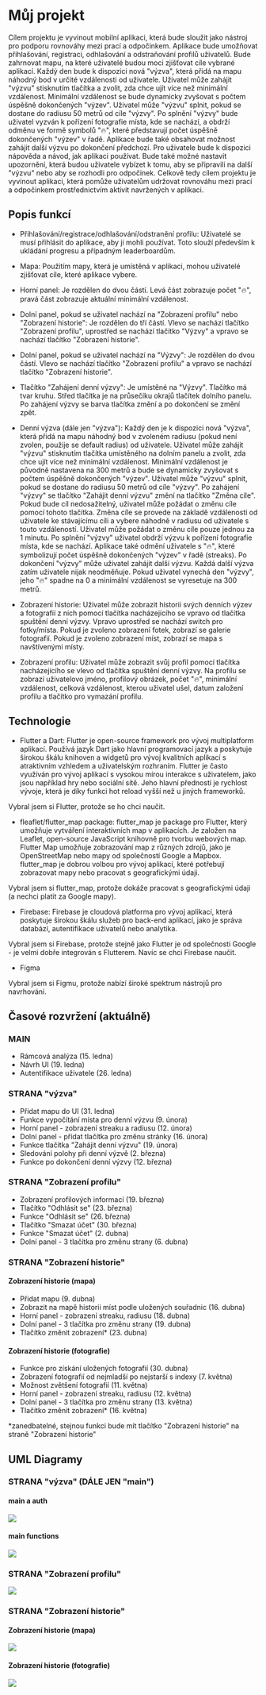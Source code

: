 
# Můj projekt

Cílem projektu je vyvinout mobilní aplikaci, která bude sloužit jako nástroj pro podporu rovnováhy mezi prací a odpočinkem. Aplikace bude umožňovat přihlašování, registraci, odhlašování a odstraňování profilů uživatelů. Bude zahrnovat mapu, na které uživatelé budou moci zjišťovat cíle vybrané aplikací. Každý den bude k dispozici nová "výzva", která přidá na mapu náhodný bod v určité vzdálenosti od uživatele. Uživatel může zahájit "výzvu" stisknutím tlačítka a zvolit, zda chce ujít více než minimální vzdálenost. Minimální vzdálenost se bude dynamicky zvyšovat s počtem úspěšně dokončených "výzev". Uživatel může "výzvu" splnit, pokud se dostane do radiusu 50 metrů od cíle "výzvy". Po splnění "výzvy" bude uživatel vyzván k pořízení fotografie místa, kde se nachází, a obdrží odměnu ve formě symbolů "🔥", které představují počet úspěšně dokončených "výzev" v řadě. Aplikace bude také obsahovat možnost zahájit další výzvu po dokončení předchozí. Pro uživatele bude k dispozici nápověda a návod, jak aplikaci používat. Bude také možné nastavit upozornění, která budou uživatele vybízet k tomu, aby se připravili na další "výzvu" nebo aby se rozhodli pro odpočinek. Celkově tedy cílem projektu je vyvinout aplikaci, která pomůže uživatelům udržovat rovnováhu mezi prací a odpočinkem prostřednictvím aktivit navržených v aplikaci.

## Popis funkcí

- Přihlašování/registrace/odhlašování/odstranění profilu: Uživatelé se musí přihlásit do aplikace, aby ji mohli používat. Toto slouží především k ukládání progresu a případným leaderboardům.

- Mapa: Použitím mapy, která je umístěná v aplikaci, mohou uživatelé zjišťovat cíle, které aplikace vybere.

- Horní panel: Je rozdělen do dvou částí. Levá část zobrazuje počet "🔥", pravá část zobrazuje aktuální minimální vzdálenost.

- Dolní panel, pokud se uživatel nachází na "Zobrazení profilu" nebo "Zobrazení historie": Je rozdělen do tří částí. Vlevo se nachází tlačítko "Zobrazení profilu", uprostřed se nachází tlačítko "Výzvy" a vpravo se nachází tlačítko "Zobrazení historie".

- Dolní panel, pokud se uživatel nachází na "Výzvy": Je rozdělen do dvou částí. Vlevo se nachází tlačítko "Zobrazení profilu" a vpravo se nachází tlačítko "Zobrazení historie".

- Tlačítko "Zahájení denní výzvy": Je umístěné na "Výzvy". Tlačítko má tvar kruhu. Střed tlačítka je na průsečíku okrajů tlačítek dolního panelu. Po zahájení výzvy se barva tlačítka změní a po dokončení se změní zpět.

- Denní výzva (dále jen "výzva"): Každý den je k dispozici nová "výzva", která přidá na mapu náhodný bod v zvoleném radiusu (pokud není zvolen, použije se default radius) od uživatele. Uživatel může zahájit "výzvu" stisknutím tlačítka umístěného na dolním panelu a zvolit, zda chce ujít více než minimální vzdálenost. Minimální vzdálenost je původně nastavena na 300 metrů a bude se dynamicky zvyšovat s počtem úspěšně dokončených "výzev". Uživatel může "výzvu" splnit, pokud se dostane do radiusu 50 metrů od cíle "výzvy". Po zahájení "výzvy" se tlačítko "Zahájit denní výzvu" změní na tlačítko "Změna cíle". Pokud bude cíl nedosažitelný, uživatel může požádat o změnu cíle pomocí tohoto tlačítka. Změna cíle se provede na základě vzdálenosti od uživatele ke stávajícímu cíli a vybere náhodně v radiusu od uživatele s touto vzdáleností. Uživatel může požádat o změnu cíle pouze jednou za 1 minutu. Po splnění "výzvy" uživatel obdrží výzvu k pořízení fotografie místa, kde se nachází. Aplikace také odmění uživatele s "🔥", které symbolizují počet úspěšně dokončených "výzev" v řadě (streaks). Po dokončení "výzvy" může uživatel zahájit další výzvu. Každá další výzva zatím uživatele nijak neodměňuje. Pokud uživatel vynechá den "výzvy", jeho "🔥" spadne na 0 a minimální vzdálenost se vyresetuje na 300 metrů.

- Zobrazení historie: Uživatel může zobrazit historii svých denních výzev a fotografií z nich pomocí tlačítka nacházejícího se vpravo od tlačítka spuštění denní výzvy. Vpravo uprostřed se nachází switch pro fotky/místa. Pokud je zvoleno zobrazení fotek, zobrazí se galerie fotografií. Pokud je zvoleno zobrazení míst, zobrazí se mapa s navštívenými místy.

- Zobrazení profilu: Uživatel může zobrazit svůj profil pomocí tlačítka nacházejícího se vlevo od tlačítka spuštění denní výzvy. Na profilu se zobrazí uživatelovo jméno, profilový obrázek, počet "🔥", minimální vzdálenost, celková vzdálenost, kterou uživatel ušel, datum založení profilu a tlačítko pro vymazání profilu.

## Technologie

- Flutter a Dart: Flutter je open-source framework pro vývoj multiplatform aplikací. Používá jazyk Dart jako hlavní programovací jazyk a poskytuje širokou škálu knihoven a widgetů pro vývoj kvalitních aplikací s atraktivním vzhledem a uživatelským rozhraním. Flutter je často využíván pro vývoj aplikací s vysokou mírou interakce s uživatelem, jako jsou například hry nebo sociální sítě. Jeho hlavní předností je rychlost vývoje, která je díky funkci hot reload vyšší než u jiných frameworků.

Vybral jsem si Flutter, protože se ho chci naučit.

- fleaflet/flutter_map package: flutter_map je package pro Flutter, který umožňuje vytváření interaktivních map v aplikacích. Je založen na Leaflet, open-source JavaScript knihovně pro tvorbu webových map. Flutter Map umožňuje zobrazování map z různých zdrojů, jako je OpenStreetMap nebo mapy od společností Google a Mapbox. flutter_map je dobrou volbou pro vývoj aplikací, které potřebují zobrazovat mapy nebo pracovat s geografickými údaji.

Vybral jsem si flutter_map, protože dokáže pracovat s geografickými údaji (a nechci platit za Google mapy).

- Firebase: Firebase je cloudová platforma pro vývoj aplikací, která poskytuje širokou škálu služeb pro back-end aplikací, jako je správa databází, autentifikace uživatelů nebo analytika. 

Vybral jsem si Firebase, protože stejně jako Flutter je od společnosti Google - je velmi dobře integrován s Flutterem. Navíc se chci Firebase naučit.

- Figma

Vybral jsem si Figmu, protože nabízí široké spektrum nástrojů pro navrhování.

## Časové rozvržení (aktuálně)

### MAIN
- Rámcová analýza (15. ledna)
- Návrh UI (19. ledna)
- Autentifikace uživatele (26. ledna)

### STRANA "výzva"
- Přidat mapu do UI (31. ledna)
- Funkce vypočítání místa pro denní výzvu (9. února)
- Horní panel - zobrazení streaku a radiusu (12. února)
- Dolní panel - přidat tlačítka pro změnu stránky (16. února)
- Funkce tlačítka "Zahájit denní výzvu" (19. února)
- Sledování polohy při denní výzvě (2. března)
- Funkce po dokončení denní výzvy (12. března)

### STRANA "Zobrazení profilu"
- Zobrazení profilových informací (19. března)
- Tlačítko "Odhlásit se" (23. března)
- Funkce "Odhlásit se" (26. března)
- Tlačítko "Smazat účet" (30. března)
- Funkce "Smazat účet" (2. dubna)
- Dolní panel - 3 tlačítka pro změnu strany (6. dubna)

### STRANA "Zobrazení historie"

#### Zobrazení historie (mapa)
- Přidat mapu (9. dubna)
- Zobrazit na mapě historii míst podle uložených souřadnic (16. dubna)
- Horní panel - zobrazení streaku, radiusu (18. dubna)
- Dolní panel - 3 tlačítka pro změnu strany (19. dubna)
- Tlačítko změnit zobrazení* (23. dubna)

#### Zobrazení historie (fotografie)
- Funkce pro získání uložených fotografií (30. dubna)
- Zobrazení fotografií od nejmladší po nejstarší s indexy (7. května)
- Možnost zvětšení fotografií (11. května)
- Horní panel - zobrazení streaku, radiusu (12. května)
- Dolní panel - 3 tlačítka pro změnu strany (13. května)
- Tlačítko změnit zobrazení* (16. května)

*zanedbatelné, stejnou funkci bude mít tlačítko "Zobrazení historie" na straně "Zobrazení historie"

## UML Diagramy

### STRANA "výzva" (DÁLE JEN "main")

#### main a auth

[![](https://github.com/zephxyz/tg-project/blob/main/img/mainauth.drawio.png?raw=true)](https://github.com/zephxyz/tg-project/blob/main/img/mainauth.drawio.png?raw=true)

#### main functions

[![](https://github.com/zephxyz/tg-project/blob/main/img/final%20main%20func.drawio.png?raw=true)](https://github.com/zephxyz/tg-project/blob/main/img/final%20main%20func.drawio.png?raw=true)

### STRANA "Zobrazení profilu"

[![](https://github.com/zephxyz/tg-project/blob/main/img/final%20Zobrazeni%20profilu.drawio.png?raw=true)](https://github.com/zephxyz/tg-project/blob/main/img/final%20Zobrazeni%20profilu.drawio.png?raw=true)

### STRANA "Zobrazení historie"

#### Zobrazení historie (mapa)

[![](https://github.com/zephxyz/tg-project/blob/main/img/final%20Zobrazeni%20historie.drawio.png?raw=true)](https://github.com/zephxyz/tg-project/blob/main/img/final%20Zobrazeni%20historie.drawio.png?raw=true)

#### Zobrazení historie (fotografie)

[![](https://github.com/zephxyz/tg-project/blob/main/img/final%20Zobrazeni%20historie%20photo.drawio.png?raw=true)](https://github.com/zephxyz/tg-project/blob/main/img/final%20Zobrazeni%20historie%20photo.drawio.png?raw=true)

